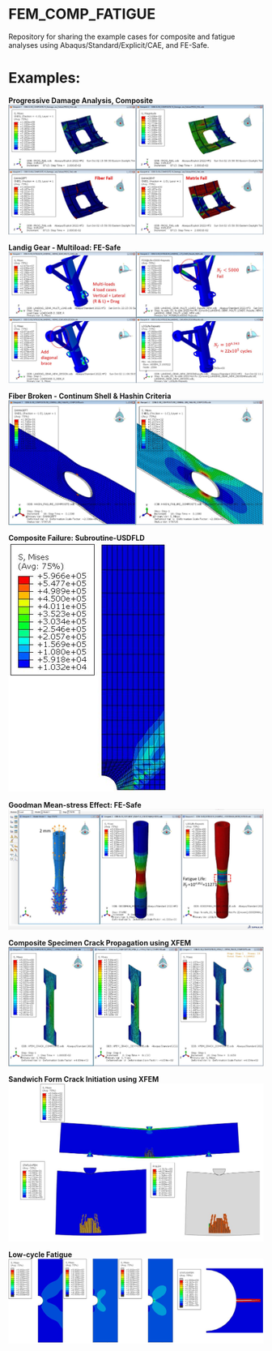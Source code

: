 # FEM_COMP_FATIGUE
Repository for sharing the example cases for composite and fatigue analyses using Abaqus/Standard/Explicit/CAE, and FE-Safe.

# Examples:
**Progressive Damage Analysis, Composite**
![plot](01_COMPOSITE_ANALYSIS/05_FUSELAGE_COMPOSITE_PROGRESSIVE_FAIL/FUSELAGE_PROGRESSIVE_DAMAGE.JPG)

**Landig Gear - Multiload: FE-Safe**
![plot](02_FATIGUE_ANALYSIS/03_LANDING_GEAR_MULTI_LOADS/LANDING_GEAR_MULTI_LOAD.JPG)

**Fiber Broken - Continum Shell & Hashin Criteria**
![plot](01_COMPOSITE_ANALYSIS/04_HASHIN_CRITERIA_FIBER_DMAGE_CONTINUM_SHELL/FIBER_FAILURE.JPG)

**Composite Failure: Subroutine-USDFLD**
![plot](01_COMPOSITE_ANALYSIS/03_COMPOSITE_FAILURE_SUBROUTINE/COMPOSITE_FAILURE.JPG)

**Goodman Mean-stress Effect: FE-Safe**
![plot](02_FATIGUE_ANALYSIS/01_GOODMAN_SPECIMEN/ABAQUS_SCREEN.JPG)

**Composite Specimen Crack Propagation using XFEM**
![plot](01_COMPOSITE_ANALYSIS/01_COMPOSITE_CRACK_XFEM/CRACK_PROPAGATION.JPG)

**Sandwich Form Crack Initiation using XFEM**
![plot](01_COMPOSITE_ANALYSIS/02_SANDWICH__BENDING_TEST_CRACK_XFEM/SANDWICH_CRACK_PROPAGATION.JPG)

**Low-cycle Fatigue**
![plot](02_FATIGUE_ANALYSIS/02_LOW_CYCLE_FATIGUE/LOW_CYCLE_CRACK_XFEM.JPG)


